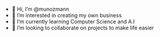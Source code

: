 - 👋 Hi, I’m @munozmann
- 👀 I’m interested in creating my own business
- 🌱 I’m currently learning Computer Science and A.I
- 💞️ I’m looking to collaborate on projects to make life easier

<!---
munozmann/munozmann is going to be the greatest engineer on computer science and A.I 👾👨‍💻.
--->
